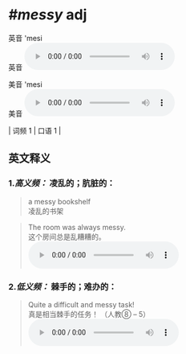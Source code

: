# ***\#messy*** adj
英音 'mesi  
英音
<audio src="./media/messy-B.aac" controls="controls"></audio>

美音 'mesi  
美音
<audio src="./media/messy.aac" controls="controls"></audio>



| 词频 1 | 口语 1 |  

英文释义
---
### 1.*高义频：* **凌乱的；肮脏的：**  

 > a messy bookshelf   
 > 凌乱的书架    

 > The room was always messy.  
 > 这个房间总是乱糟糟的。    
<audio src="./media/The room was always messy_AAC.aac" controls="controls"></audio>

### 2.*低义频：* **棘手的；难办的：**  

 > Quite a difficult and messy task!   
 > 真是相当棘手的任务！  （人教⑧ – 5）  
<audio src="./media/messy-2.aac" controls="controls"></audio>


